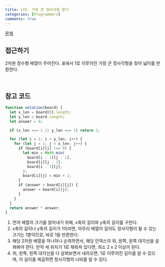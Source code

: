 ```yaml
---
title: LV2. 가장 큰 정사각형 찾기
categories: [Programmers]
comments: true
---
```


[문제](https://programmers.co.kr/learn/courses/30/lessons/12905)

## 접근하기

2차원 정수형 배열이 주어진다. 표에서 1로 이루어진 가장 큰 정사각형을 찾아 넓이를 반환한다.

<br>

## 참고 코드

```js
function solution(board) {
  let x_len = board[0].length;
  let y_len = board.length;
  let answer = 0;

  if (x_len === 1 || y_len === 1) return 1;

  for (let i = 1; i < y_len; i++) {
    for (let j = 1; j < x_len; j++) {
      if (board[i][j] !== 0) {
        let min = Math.min(
          board[i - 1][j - 1],
          board[i][j - 1],
          board[i - 1][j],
        );
        board[i][j] = min + 1;
      }
      if (answer < board[i][j]) {
        answer = board[i][j];
      }
    }
  }
  return answer * answer;
}
```

1. 먼저 배열의 크기를 알아내기 위해, x축의 길이와 y축의 길이를 구한다.
2. x축의 길이나 y축의 길이가 1이라면, 아무리 배열이 길어도 정사각형이 될 수 있는 크기는 1뿐이므로, 바로 1을 반환한다.
3. 해당 2차원 배열을 하나하나 순회하면서, 해당 인덱스의 위, 왼쪽, 왼쪽 대각선을 살펴봐야 한다. 만약 세 위치가 1로 채워져 있다면, 최소 2 x 2 이상이 된다.
4. 위, 왼쪽, 왼쪽 대각선을 다 살펴보면서 내려오면, 1로 이루어진 길이를 알 수 있으며, 이 길이를 제곱하면 정사각형의 너비를 알 수 있다.
